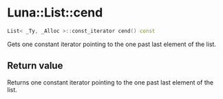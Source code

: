 # Luna::List::cend

```c++
List< _Ty, _Alloc >::const_iterator cend() const
```

Gets one constant iterator pointing to the one past last element of the list. 



## Return value
Returns one constant iterator pointing to the one past last element of the list. 

